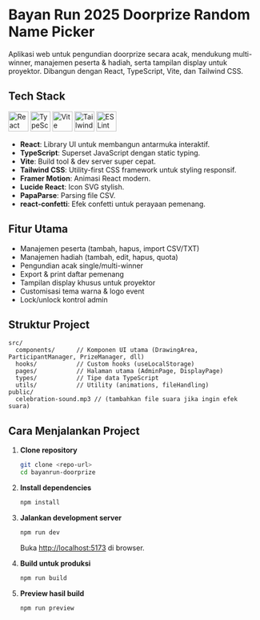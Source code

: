 # Bayan Run 2025 Doorprize Random Name Picker

Aplikasi web untuk pengundian doorprize secara acak, mendukung multi-winner, manajemen peserta & hadiah, serta tampilan display untuk proyektor. Dibangun dengan React, TypeScript, Vite, dan Tailwind CSS.

## Tech Stack

<p align="left">
  <img src="https://cdn.jsdelivr.net/gh/devicons/devicon/icons/react/react-original.svg" alt="React" width="40" />
  <img src="https://cdn.jsdelivr.net/gh/devicons/devicon/icons/typescript/typescript-original.svg" alt="TypeScript" width="40" />
  <img src="https://cdn.jsdelivr.net/gh/devicons/devicon/icons/vite/vite-original.svg" alt="Vite" width="40" />
  <img src="https://cdn.jsdelivr.net/gh/devicons/devicon/icons/tailwindcss/tailwindcss-plain.svg" alt="Tailwind CSS" width="40" />
  <img src="https://cdn.jsdelivr.net/gh/devicons/devicon/icons/eslint/eslint-original.svg" alt="ESLint" width="40" />
</p>

- **React**: Library UI untuk membangun antarmuka interaktif.
- **TypeScript**: Superset JavaScript dengan static typing.
- **Vite**: Build tool & dev server super cepat.
- **Tailwind CSS**: Utility-first CSS framework untuk styling responsif.
- **Framer Motion**: Animasi React modern.
- **Lucide React**: Icon SVG stylish.
- **PapaParse**: Parsing file CSV.
- **react-confetti**: Efek confetti untuk perayaan pemenang.

## Fitur Utama

- Manajemen peserta (tambah, hapus, import CSV/TXT)
- Manajemen hadiah (tambah, edit, hapus, quota)
- Pengundian acak single/multi-winner
- Export & print daftar pemenang
- Tampilan display khusus untuk proyektor
- Customisasi tema warna & logo event
- Lock/unlock kontrol admin

## Struktur Project

```
src/
  components/      // Komponen UI utama (DrawingArea, ParticipantManager, PrizeManager, dll)
  hooks/           // Custom hooks (useLocalStorage)
  pages/           // Halaman utama (AdminPage, DisplayPage)
  types/           // Tipe data TypeScript
  utils/           // Utility (animations, fileHandling)
public/
  celebration-sound.mp3 // (tambahkan file suara jika ingin efek suara)
```

## Cara Menjalankan Project

1. **Clone repository**
   ```sh
   git clone <repo-url>
   cd bayanrun-doorprize
   ```

2. **Install dependencies**
   ```sh
   npm install
   ```

3. **Jalankan development server**
   ```sh
   npm run dev
   ```
   Buka [http://localhost:5173](http://localhost:5173) di browser.

4. **Build untuk produksi**
   ```sh
   npm run build
   ```

5. **Preview hasil build**
   ```sh
   npm run preview
   ```